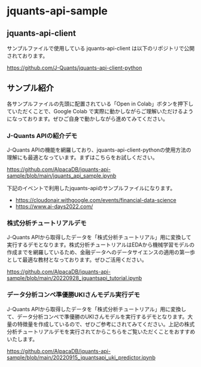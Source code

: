 # jquants-api-sample

## jquants-api-client

サンプルファイルで使用している jquants-api-client は以下のリポジトリで公開されております。

https://github.com/J-Quants/jquants-api-client-python

## サンプル紹介

各サンプルファイルの先頭に配置されている「Open in Colab」ボタンを押下していただくことで、Google Colab で実際に動かしながらご理解いただけるようになっております。ぜひご自身で動かしながら進めてみてください。

### J-Quants APIの紹介デモ

J-Quants APIの機能を網羅しており、jquants-api-client-pythonの使用方法の理解にも最適となっています。まずはこちらをお試しください。

https://github.com/AlpacaDB/jquants-api-sample/blob/main/jquants_api_sample.ipynb

下記のイベントで利用したjquants-apiのサンプルファイルになります。

- https://cloudonair.withgoogle.com/events/financial-data-science
- https://www.ai-days2022.com/

### 株式分析チュートリアルデモ

J-Quants APIから取得したデータを「株式分析チュートリアル」用に変換して実行するデモとなります。株式分析チュートリアルはEDAから機械学習モデルの作成までを網羅しているため、金融データへのデータサイエンスの適用の第一歩として最適な教材となっております。ぜひご活用ください。

https://github.com/AlpacaDB/jquants-api-sample/blob/main/20220928_jquantsapi_tutorial.ipynb

### データ分析コンペ準優勝UKIさんモデル実行デモ

J-Quants APIから取得したデータを「株式分析チュートリアル」用に変換して、データ分析コンペで準優勝のUKIさんモデルを実行するデモとなります。大量の特徴量を作成しているので、ぜひご参考にされてみてください。上記の株式分析チュートリアルデモを実行されてからこちらをご覧いただくことをおすすめいたします。

https://github.com/AlpacaDB/jquants-api-sample/blob/main/20220915_jquantsapi_uki_predictor.ipynb


